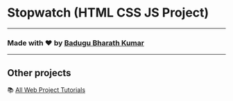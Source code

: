 
#  Stopwatch (HTML CSS JS  Project)


---

### Made with ❤️ by [Badugu Bharath Kumar](https://www.instagram.com/_bharath_ly_/)





---

## Other projects

📚 [All Web  Project Tutorials](https://github.com/BaduguBharathKumar)
  


